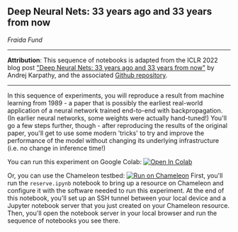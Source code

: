 ## Deep Neural Nets: 33 years ago and 33 years from now

_Fraida Fund_

---

**Attribution**: This sequence of notebooks is adapted from the ICLR 2022 blog post ["Deep Neural Nets: 33 years ago and 33 years from now"](https://iclr-blog-track.github.io/2022/03/26/lecun1989/)  by Andrej Karpathy, and the associated [Github repository](https://github.com/karpathy/lecun1989-repro). 

---


In this sequence of experiments, you will reproduce a result from machine learning from 1989 - a paper that is possibly the earliest real-world application of a neural network trained end-to-end with backpropagation. (In earlier neural networks, some weights were actually hand-tuned!) You'll go a few steps further, though - after reproducing the results of the original paper, you'll get to use some modern 'tricks' to try and improve the performance of the model without changing its underlying infrastructure (i.e. no change in inference time!)

You can run this experiment on Google Colab: <a target="_blank" href="https://colab.research.google.com/github/teaching-on-testbeds/deep-nets-reproducing/blob/main/Deep_Neural_Nets_33_years_ago.ipynb">
  <img src="https://colab.research.google.com/assets/colab-badge.svg" alt="Open In Colab"/>
</a>



Or, you can use the Chameleon testbed: 
<a target="_blank" href="https://chameleoncloud.org/experiment/share/c0b5a325-b42c-4d44-bbb1-f2d9be7911d4">
  <img src='https://svgshare.com/i/17PD.svg' alt="Run on Chameleon"/></a> 
First, you'll run the `reserve.ipynb` notebook to bring up a resource on Chameleon and configure it with the software needed to run this experiment. At the end of this notebook, you'll set up an SSH tunnel between your local device and a Jupyter notebook server that you just created on your Chameleon resource. Then, you'll open the notebook server in your local browser and run the sequence of notebooks you see there.
